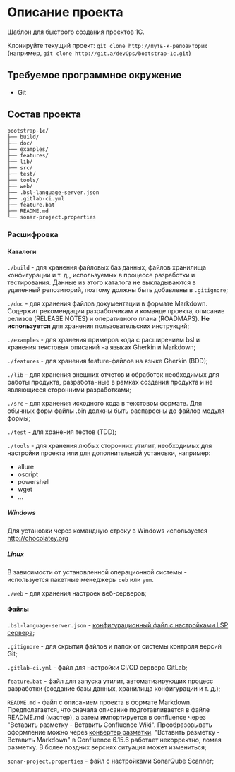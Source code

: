 # Описание проекта

Шаблон для быстрого создания проектов 1С.

Клонируйте текущий проект:
`git clone http://путь-к-репозиторию` (например, `git clone http://git.a/devOps/bootstrap-1c.git`)

## Требуемое программное окружение

* Git

## Состав проекта

```text
bootstrap-1c/
├── build/
├── doc/
├── examples/
├── features/
├── lib/
├── src/
├── test/
├── tools/
├── web/
├── .bsl-language-server.json
├── .gitlab-ci.yml
├── feature.bat
├── README.md
└── sonar-project.properties
```

### Расшифровка

#### Каталоги

`./build` - для хранения файловых баз данных, файлов хранилища конфигурации и т. д., используемых в процессе разработки и тестирования. Данные из этого каталога не выкладываются в удаленный репозиторий, поэтому должны быть добавлены в `.gitignore`;

`./doc` - для хранения файлов документации в формате Markdown. Содержит рекомендации разработчикам и команде проекта, описание релизов (RELEASE NOTES) и оперативного плана (ROADMAPS). **Не используется** для хранения пользовательских инструкций;

`./examples` - для хранения примеров кода c расширением bsl и хранения текстовых описаний на языках Gherkin и Markdown;

`./features` - для хранения feature-файлов на языке Gherkin (BDD);

`./lib` - для хранения внешних отчетов и обработок необходимых для работы продукта, разработанные в рамках создания продукта и не являющиеся сторонними разработками;

`./src` - для хранения исходного кода в текстовом формате. Для обычных форм файлы .bin должны быть распарсены до файлов модуля формы;

`./test` - для хранения тестов (TDD);

`./tools` - для хранения любых сторонних утилит, необходимых для настройки проекта или для дополнительной установки, например:

* allure
* oscript
* powershell
* wget
* ...

##### Windows

Для установки через командную строку в Windows используется http://chocolatey.org

##### Linux

В зависимости от установленной операционной системы - используется пакетные менеджеры `deb` или `yum`.

`./web` - для хранения настроек веб-серверов;

#### Файлы

`.bsl-language-server.json` - [конфигурационный файл с настройками LSP сервера](https://1c-syntax.github.io/bsl-language-server/#configuration);

`.gitignore` - для скрытия файлов и папок от системы контроля версий Git;

`.gitlab-ci.yml` - файл для настройки CI/CD сервера GitLab;

`feature.bat` - файл для запуска утилит, автоматизирующих процесс разработки (создание базы данных, хранилища конфигурации и т. д.);

`README.md` - файл с описанием проекта в формате Markdown. Предполагается, что сначала описание подготавливается в файле README.md (мастер), а затем импортируется в confluence через "Вставить разметку -  Вставить Confluence Wiki". Преобразовывать оформление можно через [конвертер разметки](http://chunpu.github.io/markdown2confluence/browser/). "Вставить разметку - Вставить Markdown" в Confluence 6.15.6 работает некорректно, ломая разметку. В более поздних версиях ситуация может измениться;

`sonar-project.properties` - файл с настройками SonarQube Scanner;
